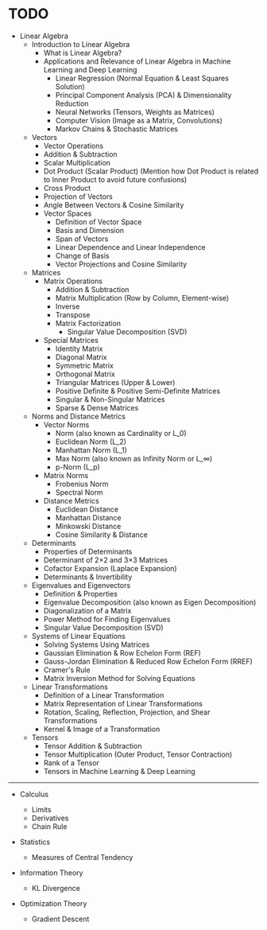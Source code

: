 # TODO

- Linear Algebra
  - Introduction to Linear Algebra
    - What is Linear Algebra?
    - Applications and Relevance of Linear Algebra in Machine Learning and Deep Learning
      - Linear Regression (Normal Equation & Least Squares Solution)
      - Principal Component Analysis (PCA) & Dimensionality Reduction
      - Neural Networks (Tensors, Weights as Matrices)
      - Computer Vision (Image as a Matrix, Convolutions)
      - Markov Chains & Stochastic Matrices
  - Vectors
    - Vector Operations
    - Addition & Subtraction
    - Scalar Multiplication
    - Dot Product (Scalar Product) (Mention how Dot Product is related to Inner Product to avoid future confusions)
    - Cross Product
    - Projection of Vectors
    - Angle Between Vectors & Cosine Similarity
    - Vector Spaces
      - Definition of Vector Space
      - Basis and Dimension
      - Span of Vectors
      - Linear Dependence and Linear Independence
      - Change of Basis
      - Vector Projections and Cosine Similarity
  - Matrices
    - Matrix Operations
      - Addition & Subtraction
      - Matrix Multiplication (Row by Column, Element-wise)
      - Inverse
      - Transpose
      - Matrix Factorization
        - Singular Value Decomposition (SVD)
    - Special Matrices
      - Identity Matrix
      - Diagonal Matrix
      - Symmetric Matrix
      - Orthogonal Matrix
      - Triangular Matrices (Upper & Lower)
      - Positive Definite & Positive Semi-Definite Matrices
      - Singular & Non-Singular Matrices
      - Sparse & Dense Matrices
  - Norms and Distance Metrics
    - Vector Norms
      - Norm (also known as Cardinality or L_0)
      - Euclidean Norm (L_2)
      - Manhattan Norm (L_1)
      - Max Norm (also known as Infinity Norm or L_∞)
      - p-Norm (L_p)
    - Matrix Norms
      - Frobenius Norm
      - Spectral Norm
    - Distance Metrics
      - Euclidean Distance
      - Manhattan Distance
      - Minkowski Distance
      - Cosine Similarity & Distance
  - Determinants
    - Properties of Determinants
    - Determinant of 2×2 and 3×3 Matrices
    - Cofactor Expansion (Laplace Expansion)
    - Determinants & Invertibility
  - Eigenvalues and Eigenvectors
    - Definition & Properties
    - Eigenvalue Decomposition (also known as Eigen Decomposition)
    - Diagonalization of a Matrix
    - Power Method for Finding Eigenvalues
    - Singular Value Decomposition (SVD)
  - Systems of Linear Equations
    - Solving Systems Using Matrices
    - Gaussian Elimination & Row Echelon Form (REF)
    - Gauss-Jordan Elimination & Reduced Row Echelon Form (RREF)
    - Cramer's Rule
    - Matrix Inversion Method for Solving Equations
  - Linear Transformations
    - Definition of a Linear Transformation
    - Matrix Representation of Linear Transformations
    - Rotation, Scaling, Reflection, Projection, and Shear Transformations
    - Kernel & Image of a Transformation
  - Tensors
    - Tensor Addition & Subtraction
    - Tensor Multiplication (Outer Product, Tensor Contraction)
    - Rank of a Tensor
    - Tensors in Machine Learning & Deep Learning

---

- Calculus
  - Limits
  - Derivatives
  - Chain Rule

- Statistics
  - Measures of Central Tendency

- Information Theory
  - KL Divergence

- Optimization Theory
  - Gradient Descent
